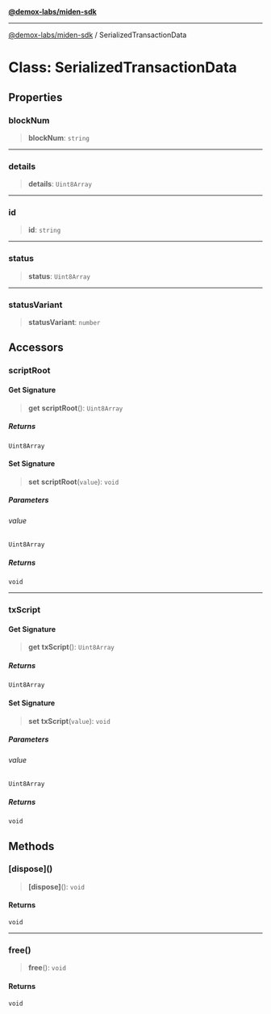 [**@demox-labs/miden-sdk**](../README.md)

***

[@demox-labs/miden-sdk](../README.md) / SerializedTransactionData

# Class: SerializedTransactionData

## Properties

### blockNum

> **blockNum**: `string`

***

### details

> **details**: `Uint8Array`

***

### id

> **id**: `string`

***

### status

> **status**: `Uint8Array`

***

### statusVariant

> **statusVariant**: `number`

## Accessors

### scriptRoot

#### Get Signature

> **get** **scriptRoot**(): `Uint8Array`

##### Returns

`Uint8Array`

#### Set Signature

> **set** **scriptRoot**(`value`): `void`

##### Parameters

###### value

`Uint8Array`

##### Returns

`void`

***

### txScript

#### Get Signature

> **get** **txScript**(): `Uint8Array`

##### Returns

`Uint8Array`

#### Set Signature

> **set** **txScript**(`value`): `void`

##### Parameters

###### value

`Uint8Array`

##### Returns

`void`

## Methods

### \[dispose\]()

> **\[dispose\]**(): `void`

#### Returns

`void`

***

### free()

> **free**(): `void`

#### Returns

`void`
